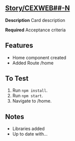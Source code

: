 ## [Story/CEXWEB##-N](https://www.google.com)

**Description**
Card description

**Required**
Acceptance criteria

## Features

- Home component created
- Added Route /home

## To Test

1. Run `npm install`.
2. Run `npm start`.
3. Navigate to /home.

## Notes

- Libraries added
- Up to date with...
